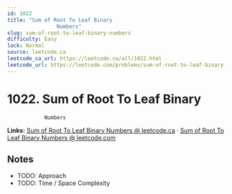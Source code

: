 ```yaml
--- 
id: 1022
title: "Sum of Root To Leaf Binary
                Numbers"
slug: sum-of-root-to-leaf-binary-numbers
difficulty: Easy
lock: Normal
source: leetcode.ca
leetcode_ca_url: https://leetcode.ca/all/1022.html
leetcode_url: https://leetcode.com/problems/sum-of-root-to-leaf-binary-numbers/
---
```


# 1022. Sum of Root To Leaf Binary
                Numbers

**Links:** [Sum of Root To Leaf Binary
                Numbers @ leetcode.ca](https://leetcode.ca/all/1022.html) · [Sum of Root To Leaf Binary
                Numbers @ leetcode.com](https://leetcode.com/problems/sum-of-root-to-leaf-binary-numbers/)

## Notes
- TODO: Approach
- TODO: Time / Space Complexity
